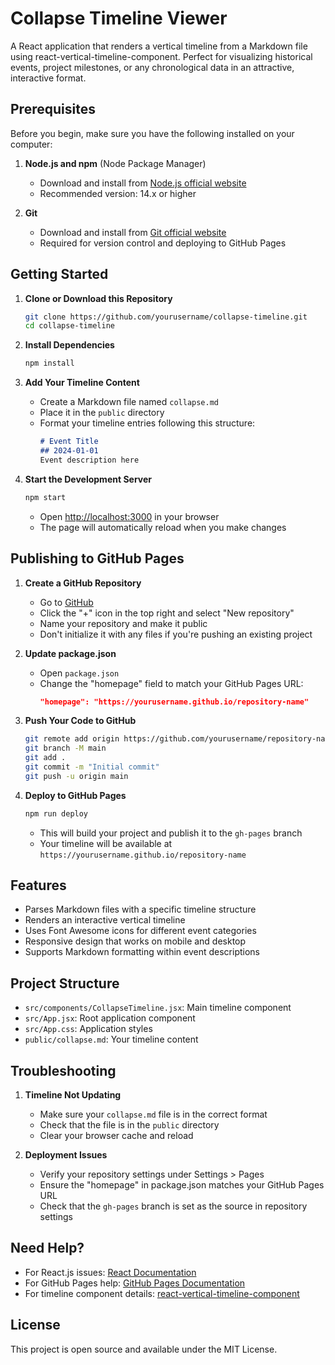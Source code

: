 # Collapse Timeline Viewer

A React application that renders a vertical timeline from a Markdown file using react-vertical-timeline-component. Perfect for visualizing historical events, project milestones, or any chronological data in an attractive, interactive format.

## Prerequisites

Before you begin, make sure you have the following installed on your computer:

1. **Node.js and npm** (Node Package Manager)
   - Download and install from [Node.js official website](https://nodejs.org/)
   - Recommended version: 14.x or higher

2. **Git**
   - Download and install from [Git official website](https://git-scm.com/)
   - Required for version control and deploying to GitHub Pages

## Getting Started

1. **Clone or Download this Repository**
   ```bash
   git clone https://github.com/yourusername/collapse-timeline.git
   cd collapse-timeline
   ```

2. **Install Dependencies**
   ```bash
   npm install
   ```

3. **Add Your Timeline Content**
   - Create a Markdown file named `collapse.md`
   - Place it in the `public` directory
   - Format your timeline entries following this structure:
     ```markdown
     # Event Title
     ## 2024-01-01
     Event description here
     ```

4. **Start the Development Server**
   ```bash
   npm start
   ```
   - Open [http://localhost:3000](http://localhost:3000) in your browser
   - The page will automatically reload when you make changes

## Publishing to GitHub Pages

1. **Create a GitHub Repository**
   - Go to [GitHub](https://github.com)
   - Click the "+" icon in the top right and select "New repository"
   - Name your repository and make it public
   - Don't initialize it with any files if you're pushing an existing project

2. **Update package.json**
   - Open `package.json`
   - Change the "homepage" field to match your GitHub Pages URL:
     ```json
     "homepage": "https://yourusername.github.io/repository-name"
     ```

3. **Push Your Code to GitHub**
   ```bash
   git remote add origin https://github.com/yourusername/repository-name.git
   git branch -M main
   git add .
   git commit -m "Initial commit"
   git push -u origin main
   ```

4. **Deploy to GitHub Pages**
   ```bash
   npm run deploy
   ```
   - This will build your project and publish it to the `gh-pages` branch
   - Your timeline will be available at `https://yourusername.github.io/repository-name`

## Features

- Parses Markdown files with a specific timeline structure
- Renders an interactive vertical timeline
- Uses Font Awesome icons for different event categories
- Responsive design that works on mobile and desktop
- Supports Markdown formatting within event descriptions

## Project Structure

- `src/components/CollapseTimeline.jsx`: Main timeline component
- `src/App.jsx`: Root application component
- `src/App.css`: Application styles
- `public/collapse.md`: Your timeline content

## Troubleshooting

1. **Timeline Not Updating**
   - Make sure your `collapse.md` file is in the correct format
   - Check that the file is in the `public` directory
   - Clear your browser cache and reload

2. **Deployment Issues**
   - Verify your repository settings under Settings > Pages
   - Ensure the "homepage" in package.json matches your GitHub Pages URL
   - Check that the `gh-pages` branch is set as the source in repository settings

## Need Help?

- For React.js issues: [React Documentation](https://reactjs.org/docs/getting-started.html)
- For GitHub Pages help: [GitHub Pages Documentation](https://docs.github.com/en/pages)
- For timeline component details: [react-vertical-timeline-component](https://www.npmjs.com/package/react-vertical-timeline-component)

## License

This project is open source and available under the MIT License.
